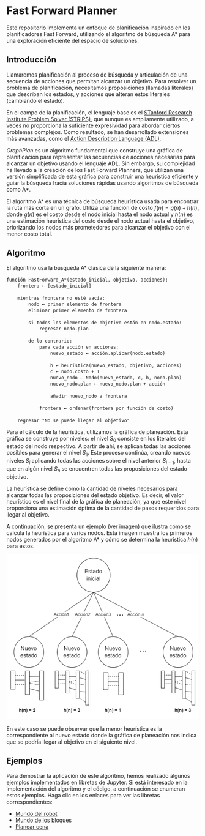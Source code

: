 # Fast Forward Planner
Este repositorio implementa un enfoque de planificación inspirado en los planificadores Fast Forward, utilizando el algoritmo de búsqueda A* para una exploración eficiente del espacio de soluciones.

## Introducción
Llamaremos planificación al proceso de búsqueda y articulación de una secuencia de acciones que permitan alcanzar un objetivo.
Para resolver un problema de planificación, necesitamos proposiciones (llamadas literales) que describan los estados, y acciones que alteran estos literales (cambiando el estado).

En el campo de la planificación, el lenguaje base es el [STanford Research Institute Problem Solver (STRIPS)](https://ai.stanford.edu/users/nilsson/OnlinePubs-Nils/PublishedPapers/strips.pdf), que aunque es ampliamente utilizado, a veces no proporciona la suficiente expresividad para abordar ciertos problemas complejos. Como resultado, se han desarrollado extensiones más avanzadas, como el [Action Description Language (ADL)](https://en.wikipedia.org/wiki/Action_description_language).

_GraphPlan_ es un algoritmo fundamental que construye una gráfica de planificación para representar las secuencias de acciones necesarias para alcanzar un objetivo usando el lenguaje ADL. Sin embargo, su complejidad ha llevado a la creación de los Fast Forward Planners, que utilizan una versión simplificada de esta gráfica para construir una heurística eficiente y guiar la búsqueda hacia soluciones rápidas usando algoritmos de búsqueda como A*.

El algoritmo A* es una técnica de búsqueda heurística usada para encontrar la ruta más corta en un grafo. Utiliza una función de costo $f(n) = g(n) + h(n)$, donde $g(n)$ es el costo desde el nodo inicial hasta el nodo actual y $h(n)$ es una estimación heurística del costo desde el nodo actual hasta el objetivo, priorizando los nodos más prometedores para alcanzar el objetivo con el menor costo total.

## Algoritmo
El algoritmo usa la búsqueda A* clásica de la siguiente manera:
```
función FastForward_A*(estado_inicial, objetivo, acciones):
    frontera ← [estado_inicial]
    
    mientras frontera no esté vacía:
        nodo ← primer elemento de frontera
        eliminar primer elemento de frontera
        
        si todos los elementos de objetivo están en nodo.estado:
            regresar nodo.plan
            
        de lo contrario:
            para cada acción en acciones:
                nuevo_estado ← acción.aplicar(nodo.estado)
                
                h ← heurística(nuevo_estado, objetivo, acciones)
                c ← nodo.costo + 1
                nuevo_nodo ← Nodo(nuevo_estado, c, h, nodo.plan)
                nuevo_nodo.plan ← nuevo_nodo.plan + acción
                    
                añadir nuevo_nodo a frontera
            
            frontera ← ordenar(frontera por función de costo)
            
    regresar "No se puede llegar al objetivo"
```
Para el cálculo de la heurística, utilizamos la gráfica de planeación. Esta gráfica se construye por niveles: el nivel $S_0$ consiste en los literales del estado del nodo respectivo. A partir de ahí, se aplican todas las acciones posibles para generar el nivel $S_1$. Este proceso continúa, creando nuevos niveles $S_i$ aplicando todas las acciones sobre el nivel anterior $S_{i-1}$, hasta que en algún nivel $S_n$ se encuentren todas las proposiciones del estado objetivo.

La heurística se define como la cantidad de niveles necesarios para alcanzar todas las proposiciones del estado objetivo. Es decir, el valor heurístico es el nivel final de la gráfica de planeación, ya que este nivel proporciona una estimación óptima de la cantidad de pasos requeridos para llegar al objetivo.

A continuación, se presenta un ejemplo (ver imagen) que ilustra cómo se calcula la heurística para varios nodos. Esta imagen muestra los primeros nodos generados por el algoritmo A* y cómo se determina la heurística $h(n)$ para estos.

<p align="center">
<img src="images/ffp.png" width="500" height="430">
</p>

En este caso se puede observar que la menor heurística es la correspondiente al nuevo estado donde la gráfica de planeación nos indica que se podría llegar al objetivo en el siguiente nivel. 

## Ejemplos

Para demostrar la aplicación de este algoritmo, hemos realizado algunos ejemplos implementados en libretas de Jupyter. Si está interesado en la implementación del algoritmo y el código, a continuación se enumeran estos ejemplos. Haga clic en los enlaces para ver las libretas correspondientes:

- [Mundo del robot](notebooks/Robot.ipynb)
- [Mundo de los bloques](notebooks/BlockWorld.ipynb)
- [Planear cena](notebooks/DinnerPlanning.ipynb)